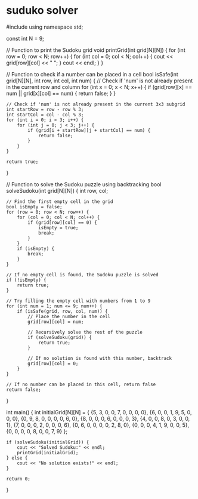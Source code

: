  # suduko solver 

 #include <iostream>
using namespace std;

const int N = 9;

// Function to print the Sudoku grid
void printGrid(int grid[N][N]) {
    for (int row = 0; row < N; row++) {
        for (int col = 0; col < N; col++) {
            cout << grid[row][col] << " ";
        }
        cout << endl;
    }
}

// Function to check if a number can be placed in a cell
bool isSafe(int grid[N][N], int row, int col, int num) {
    // Check if 'num' is not already present in the current row and column
    for (int x = 0; x < N; x++) {
        if (grid[row][x] == num || grid[x][col] == num) {
            return false;
        }
    }

    // Check if 'num' is not already present in the current 3x3 subgrid
    int startRow = row - row % 3;
    int startCol = col - col % 3;
    for (int i = 0; i < 3; i++) {
        for (int j = 0; j < 3; j++) {
            if (grid[i + startRow][j + startCol] == num) {
                return false;
            }
        }
    }

    return true;
}

// Function to solve the Sudoku puzzle using backtracking
bool solveSudoku(int grid[N][N]) {
    int row, col;

    // Find the first empty cell in the grid
    bool isEmpty = false;
    for (row = 0; row < N; row++) {
        for (col = 0; col < N; col++) {
            if (grid[row][col] == 0) {
                isEmpty = true;
                break;
            }
        }
        if (isEmpty) {
            break;
        }
    }

    // If no empty cell is found, the Sudoku puzzle is solved
    if (!isEmpty) {
        return true;
    }

    // Try filling the empty cell with numbers from 1 to 9
    for (int num = 1; num <= 9; num++) {
        if (isSafe(grid, row, col, num)) {
            // Place the number in the cell
            grid[row][col] = num;

            // Recursively solve the rest of the puzzle
            if (solveSudoku(grid)) {
                return true;
            }

            // If no solution is found with this number, backtrack
            grid[row][col] = 0;
        }
    }

    // If no number can be placed in this cell, return false
    return false;
}

int main() {
    int initialGrid[N][N] = {
        {5, 3, 0, 0, 7, 0, 0, 0, 0},
        {6, 0, 0, 1, 9, 5, 0, 0, 0},
        {0, 9, 8, 0, 0, 0, 0, 6, 0},
        {8, 0, 0, 0, 6, 0, 0, 0, 3},
        {4, 0, 0, 8, 0, 3, 0, 0, 1},
        {7, 0, 0, 0, 2, 0, 0, 0, 6},
        {0, 6, 0, 0, 0, 0, 2, 8, 0},
        {0, 0, 0, 4, 1, 9, 0, 0, 5},
        {0, 0, 0, 0, 8, 0, 0, 7, 9}
    };

    if (solveSudoku(initialGrid)) {
        cout << "Solved Sudoku:" << endl;
        printGrid(initialGrid);
    } else {
        cout << "No solution exists!" << endl;
    }

    return 0;
}
